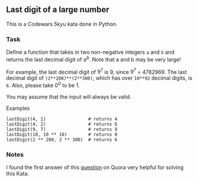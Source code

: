 ## Last digit of a large number

This is a Codewars 5kyu kata done in Python.

### Task

Define a function that takes in two non-negative integers `a` and `b` and returns the last decimal digit of $a^b$. Note that a and b may be very large!

For example, the last decimal digit of $9^7$ is 9, since $9^7$ = 4782969. The last decimal digit of `(2**200)**(2**300)`, which has over `10**92` decimal digits, is `6`. Also, please take $0^0$ to be 1.

You may assume that the input will always be valid.

Examples
```
lastDigit(4, 1)                # returns 4
lastDigit(4, 2)                # returns 6
lastDigit(9, 7)                # returns 9
lastDigit(10, 10 ** 10)        # returns 0
lastDigit(2 ** 200, 2 ** 300)  # returns 6
```

### Notes

I found the first answer of this [question](https://www.quora.com/How-do-you-calculate-the-2-last-digits-of-a-number-of-the-form-a-b-where-both-numbers-are-very-large) on Quora very helpful for solving this Kata.
